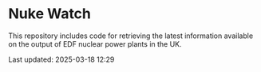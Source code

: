 # Nuke Watch

This repository includes code for retrieving the latest information available on the output of EDF nuclear power plants in the UK.

Last updated: 2025-03-18 12:29